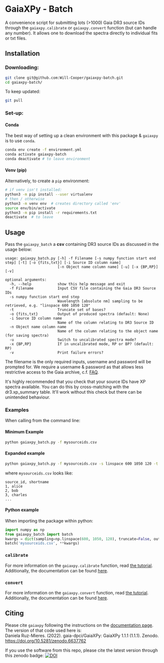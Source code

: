 # GaiaXPy - Batch
A convenience script for submitting lots (>1000) Gaia DR3
source IDs through the `gaiaxpy.calibrate` or `gaiaxpy.convert` function
(but can handle any number).
It allows one to download the spectra directly to 
individual fits or txt files.

## Installation
### Downloading:
```bash
git clone git@github.com:Will-Cooper/gaiaxpy-batch.git
cd gaiaxpy-batch/
```
To keep updated:
```bash
git pull
```
### Set-up:
#### Conda
The best way of setting up a clean environment with this
package & `gaiaxpy` is to use `conda`.
```bash
conda env create -f environment.yml
conda activate gaiaxpy-batch
conda deactivate # to leave environment
```
#### Venv (pip)
Alternatively, to create a `pip` environment:
```bash
# if venv isn't installed:
python3 -m pip install --user virtualenv
# then / otherwise
python3 -m venv env  # creates directory called 'env'
source env/bin/activate
python3 -m pip install -r requirements.txt
deactivate  # to leave
```
## Usage
Pass the `gaiaxpy_batch` a **csv** containing DR3
source IDs as discussed in the usage below:
```
usage: gaiaxpy_batch.py [-h] -f Filename [-s numpy function start end step] [-t] [-o {fits,txt}] [-i Source ID column name]
                        [-n Object name column name] [-u] [-x {BP,RP}] [-v]

optional arguments:
  -h, --help            show this help message and exit
  -f Filename           Input CSV file containing the Gaia DR3 Source IDs
  -s numpy function start end step
                        Wavelength [absolute nm] sampling to be retrieved, e.g. "linspace 600 1050 120"
  -t                    Truncate set of bases?
  -o {fits,txt}         Output of produced spectra (default: None)
  -i Source ID column name
                        Name of the column relating to DR3 Source ID
  -n Object name column name
                        Name of the column relating to the object name (for saving spectra)
  -u                    Switch to uncalibrated spectra mode?
  -x {BP,RP}            If in uncalibrated mode, RP or BP? (default: RP)
  -v                    Print failure errors?

```
The filename is the only required inputs, username and password will be prompted for. 
We require a username & password as that allows less restrictive
access to the Gaia archive, c.f. 
[FAQ](https://www.cosmos.esa.int/web/gaia-users/archive/faq#account-limits-2020).

It's highly recommended that you check that your source IDs have XP spectra available. 
You can do this by cross-matching with the dr3.xp_summary table.
It'll work without this check but there can be unintended behaviour.

### Examples
When calling from the command line:
#### Minimum Example
```bash
python gaiaxpy_batch.py -f mysourceids.csv
```

#### Expanded example
```bash
python gaiaxpy_batch.py -f mysourceids.csv -s linspace 600 1050 120 -t -o fits -i source_id -n shortname
```
where `mysourceids.csv` looks like:
```csv
source_id, shortname
1, alice
2, bob
3, charles
...
```
#### Python example
When importing the package within python:
```python
import numpy as np
from gaiaxpy_batch import batch
kwargs = dict(sampling=np.linspace(600, 1050, 120), truncate=False, outputstyle=None)
batch('mysourceids.csv', **kwargs)
```

### `calibrate`
For more information on the `gaiaxpy.calibrate` function,
read [the tutorial](https://gaia-dpci.github.io/GaiaXPy-website/tutorials/Calibrator%20tutorial.html).
Additionally, the documentation can be found
[here](https://gaiaxpy.readthedocs.io/en/latest/gaiaxpy.calibrator.html#gaiaxpy.calibrator.calibrator.calibrate).

### `convert`
For more information on the `gaiaxpy.convert` function,
read [the tutorial](https://gaia-dpci.github.io/GaiaXPy-website/tutorials/Converter%20tutorial.html).
Additionally, the documentation can be found
[here](https://gaiaxpy.readthedocs.io/en/latest/gaiaxpy.converter.html#gaiaxpy.converter.converter.convert).

## Citing
Please cite `gaiaxpy` following the instructions on
the [documentation page](https://gaiaxpy.readthedocs.io/en/latest/cite.html). The version of that code used here
is:  
Daniela Ruz-Mieres. (2022). gaia-dpci/GaiaXPy: GaiaXPy 1.1.1 (1.1.1). Zenodo. https://doi.org/10.5281/zenodo.6637762  

If you use the software from this repo, please cite
the latest version through this zenodo badge:
[![DOI](https://zenodo.org/badge/501233453.svg)](https://zenodo.org/badge/latestdoi/501233453)
